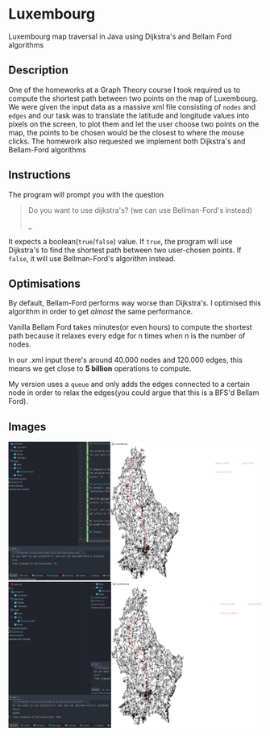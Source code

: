 # Luxembourg
Luxembourg map traversal in Java using Dijkstra's and Bellam Ford algorithms

## Description

One of the homeworks at a Graph Theory course I took required us to compute the 
shortest path between two points on the map of Luxembourg. We were given the input
data as a massive xml file consisting of ```nodes``` and ```edges``` and our task
was to translate the latitude and longitude values into pixels on the screen, to
plot them and let the user choose two points on the map, the points to be chosen would
be the closest to where the mouse clicks. The homework also requested we implement both
Dijkstra's and Bellam-Ford algorithms

## Instructions

The program will prompt you with the question
>Do you want to use dijkstra's? (we can use Bellman-Ford's instead)
> 
> _

It expects a boolean(```true```/```false```) value. If ```true```, 
the program will use Dijkstra's to find the shortest path between two user-chosen
points. If ```false```, it will use Bellman-Ford's algorithm instead. 

## Optimisations
By default, Bellam-Ford performs way worse than Dijkstra's. I
 optimised this algorithm in order to get _almost_ the same performance. 

Vanilla Bellam Ford takes minutes(or even hours) to compute the shortest path
because it relaxes every edge for n times when n is the number of nodes.

In our .xml input there's around 40.000 nodes and 120.000 edges, this means we 
get close to **5 billion** operations to compute.

My version uses a ```queue``` and only adds the edges connected to a certain node
in order to relax the edges(you could argue that this is a BFS'd Bellam Ford).

## Images
![](images/dijkstra.png)
![](images/bellam_ford.png)

